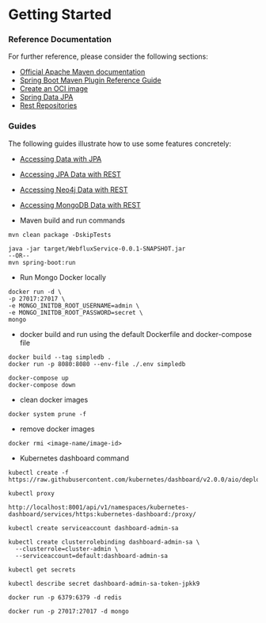 # Getting Started

### Reference Documentation
For further reference, please consider the following sections:

* [Official Apache Maven documentation](https://maven.apache.org/guides/index.html)
* [Spring Boot Maven Plugin Reference Guide](https://docs.spring.io/spring-boot/docs/2.4.3/maven-plugin/reference/html/)
* [Create an OCI image](https://docs.spring.io/spring-boot/docs/2.4.3/maven-plugin/reference/html/#build-image)
* [Spring Data JPA](https://docs.spring.io/spring-boot/docs/2.4.3/reference/htmlsingle/#boot-features-jpa-and-spring-data)
* [Rest Repositories](https://docs.spring.io/spring-boot/docs/2.4.3/reference/htmlsingle/#howto-use-exposing-spring-data-repositories-rest-endpoint)

### Guides
The following guides illustrate how to use some features concretely:

* [Accessing Data with JPA](https://spring.io/guides/gs/accessing-data-jpa/)
* [Accessing JPA Data with REST](https://spring.io/guides/gs/accessing-data-rest/)
* [Accessing Neo4j Data with REST](https://spring.io/guides/gs/accessing-neo4j-data-rest/)
* [Accessing MongoDB Data with REST](https://spring.io/guides/gs/accessing-mongodb-data-rest/)


* Maven build and run commands
```
mvn clean package -DskipTests

java -jar target/WebfluxService-0.0.1-SNAPSHOT.jar 
--OR--
mvn spring-boot:run
```

* Run Mongo Docker locally
```
docker run -d \
-p 27017:27017 \
-e MONGO_INITDB_ROOT_USERNAME=admin \
-e MONGO_INITDB_ROOT_PASSWORD=secret \
mongo
```

* docker build and run using the default Dockerfile and docker-compose file
```
docker build --tag simpledb .
docker run -p 8080:8080 --env-file ./.env simpledb

docker-compose up
docker-compose down
```

* clean docker images
```
docker system prune -f
```

* remove docker images
```
docker rmi <image-name/image-id>
```

* Kubernetes dashboard command
```
kubectl create -f https://raw.githubusercontent.com/kubernetes/dashboard/v2.0.0/aio/deploy/recommended.yaml

kubectl proxy

http://localhost:8001/api/v1/namespaces/kubernetes-dashboard/services/https:kubernetes-dashboard:/proxy/

kubectl create serviceaccount dashboard-admin-sa

kubectl create clusterrolebinding dashboard-admin-sa \
  --clusterrole=cluster-admin \
  --serviceaccount=default:dashboard-admin-sa

kubectl get secrets

kubectl describe secret dashboard-admin-sa-token-jpkk9

docker run -p 6379:6379 -d redis

docker run -p 27017:27017 -d mongo

```
